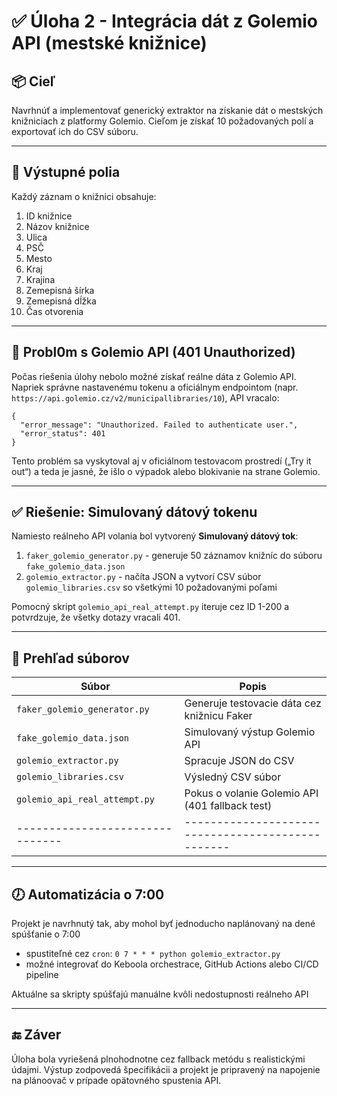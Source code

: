 # ✅ Úloha 2 - Integrácia dát z Golemio API (mestské knižnice)

## 📦 Cieľ

Navrhnúť a implementovať generický extraktor na získanie dát o mestských knižniciach z platformy Golemio.
Cieľom je získať 10 požadovaných polí a exportovať ich do CSV súboru.

---

## 🔢 Výstupné polia

Každý záznam o knižnici obsahuje:

1. ID knižnice
2. Názov knižnice
3. Ulica
4. PSČ
5. Mesto
6. Kraj
7. Krajina
8. Zemepisná šírka
9. Zemepisná dĺžka
10. Čas otvorenia

----

## 🚧 Probl0m s Golemio API (401 Unauthorized)

Počas riešenia úlohy nebolo možné získať reálne dáta z Golemio API. Napriek správne nastavenému tokenu a oficiálnym endpointom (napr. `https://api.golemio.cz/v2/municipallibraries/10`), API vracalo:

```
{
  "error_message": "Unauthorized. Failed to authenticate user.",
  "error_status": 401
}
```

Tento problém sa vyskytoval aj v oficiálnom testovacom prostredí („Try it out“) a teda je jasné, že išlo o výpadok alebo blokivanie na strane Golemio.

---

## ✅ Riešenie: Simulovaný dátový tokenu

Namiesto reálneho API volania bol vytvorený **Simulovaný dátový tok**:

1. `faker_golemio_generator.py` - generuje 50 záznamov knižníc do súboru `fake_golemio_data.json`
2. `golemio_extractor.py` - načíta JSON a vytvorí CSV súbor `golemio_libraries.csv` so všetkými 10 požadovanými poľami

Pomocný skript `golemio_api_real_attempt.py` iteruje cez ID 1-200 a potvrdzuje, že všetky dotazy vracali 401.

---

## 📁 Prehľad súborov

| Súbor 						| Popis 										  |
|-------------------------------|-------------------------------------------------|
| `faker_golemio_generator.py`	| Generuje testovacie dáta cez knižnicu Faker     |
| `fake_golemio_data.json`		| Simulovaný výstup Golemio API 				  |
| `golemio_extractor.py`		| Spracuje JSON do CSV							  |
| `golemio_libraries.csv`		| Výsledný CSV súbor							  |
| `golemio_api_real_attempt.py` | Pokus o volanie Golemio API (401 fallback test) |
|-------------------------------|-------------------------------------------------|

---

## 🕖 Automatizácia o 7:00

Projekt je navrhnutý tak, aby mohol byť jednoducho naplánovaný na dené spúšťanie o 7:00

- spustiteľné cez `cron`: `0 7 * * * python golemio_extractor.py`
- možné integrovať do Keboola orchestrace, GitHub Actions alebo CI/CD pipeline

Aktuálne sa skripty spúšťajú manuálne kvôli nedostupnosti reálneho API

---

## 🔚 Záver

Úloha bola vyriešená plnohodnotne cez fallback metódu s realistickými údajmi. 
Výstup zodpovedá špecifikácii a projekt je pripravený na napojenie na plánoovač v prípade opätovného spustenia API.